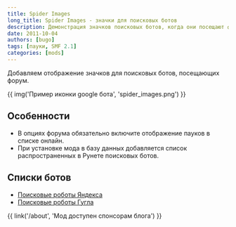 ```yaml
---
title: Spider Images
long_title: Spider Images - значки для поисковых ботов
description: Демонстрация значков поисковых ботов, когда они посещают форум.
date: 2011-10-04
authors: [bugo]
tags: [пауки, SMF 2.1]
categories: [mods]
---
```


Добавляем отображение значков для поисковых ботов, посещающих форум.

<!-- more -->

{{ img('Пример иконки google бота', 'spider_images.png') }}

## Особенности

- В опциях форума обязательно включите отображение пауков в списке онлайн.
- При установке мода в базу данных добавляется список распространенных в Рунете поисковых ботов.

## Списки ботов

* [Поисковые роботы Яндекса](https://yandex.ru/support/webmaster/robot-workings/check-yandex-robots.html)
* [Поисковые роботы Гугла](https://support.google.com/webmasters/answer/1061943?hl=ru)

{{ link('/about', 'Мод доступен спонсорам блога') }}